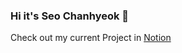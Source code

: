 ### Hi it's **Seo Chanhyeok** 🙌

Check out my current Project in [Notion](https://secret-poinsettia-750.notion.site/PROJECT-Popcorn-Overflow-63ca7aedab124ba5810db987559959c8)


